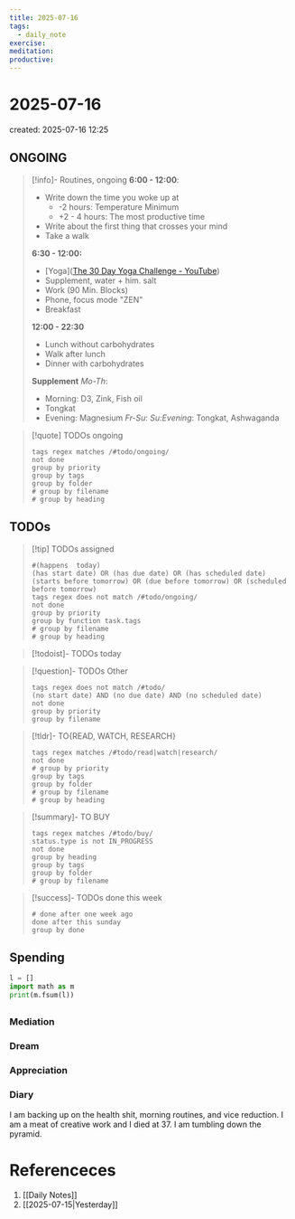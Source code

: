 ```yaml
---
title: 2025-07-16
tags:
  - daily_note
exercise: 
meditation:
productive:
---
```

# 2025-07-16
created: 2025-07-16 12:25

## ONGOING
> [!info]- Routines, ongoing
> **6:00 - 12:00**:
> - Write down the time you woke up at 
> 	- -2 hours: Temperature Minimum
> 	- +2 - 4 hours: The most productive time
> - Write about the first thing that crosses your mind
> - Take a walk
> 
> **6:30 - 12:00:**
> - [Yoga]([The 30 Day Yoga Challenge - YouTube](https://www.youtube.com/watch?v=B7Ff5E8IfIU&list=PL9T0rODp2rcsQRpYSz9e-xpo8nB91oiOH&index=31))
> - Supplement, water + him. salt
> - Work (90 Min. Blocks)
> - Phone, focus mode "ZEN"
> - Breakfast
> 
> **12:00 - 22:30**
> - Lunch without carbohydrates
> - Walk after lunch
> - Dinner with carbohydrates
> 
> **Supplement**
> *Mo-Th*:
> - Morning: D3, Zink, Fish oil
> - Tongkat
> - Evening: Magnesium
> *Fr-Su*:
> *Su:Evening*: Tongkat, Ashwaganda

>[!quote] TODOs ongoing
> ```tasks
> tags regex matches /#todo/ongoing/
> not done
> group by priority
> group by tags
> group by folder
> # group by filename
> # group by heading
> ```

## TODOs
>[!tip] TODOs assigned
> ```tasks
> #(happens  today)
> (has start date) OR (has due date) OR (has scheduled date)
> (starts before tomorrow) OR (due before tomorrow) OR (scheduled before tomorrow)
> tags regex does not match /#todo/ongoing/
> not done
> group by priority
> group by function task.tags
> # group by filename
> # group by heading
> ```

>[!todoist]- TODOs today

>[!question]- TODOs Other
> ```tasks
> tags regex does not match /#todo/
> (no start date) AND (no due date) AND (no scheduled date)
> not done 
> group by priority
> group by filename
> ```

>[!tldr]- TO{READ, WATCH, RESEARCH}
> ```tasks
> tags regex matches /#todo/read|watch|research/
> not done
> # group by priority
> group by tags
> group by folder
> # group by filename
> # group by heading
> ```

> [!summary]- TO BUY
> ```tasks
> tags regex matches /#todo/buy/
> status.type is not IN_PROGRESS
> not done
> group by heading
> group by tags
> group by folder
> # group by filename
> ```

>[!success]- TODOs done this week
> ```tasks
> # done after one week ago
> done after this sunday
> group by done
>  ```

## Spending
```python
l = []
import math as m
print(m.fsum(l))
```

##

### Mediation
### Dream

### Appreciation

### Diary
I am backing up on the health shit, morning routines, and vice reduction. I am a meat of creative work and I died at 37. I am tumbling down the pyramid.

# Referenceces
1. [[Daily Notes]]
2. [[2025-07-15|Yesterday]]